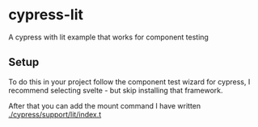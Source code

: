 # cypress-lit

A cypress with lit example that works for component testing

## Setup

To do this in your project follow the component test wizard for cypress, I recommend selecting svelte - but skip installing that framework.

After that you can add the mount command I have written [./cypress/support/lit/index.t](./cypress/support/lit/index.ts)
